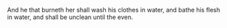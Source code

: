 And he that burneth her shall wash his clothes in water, and bathe his flesh in water, and shall be unclean until the even.
